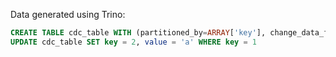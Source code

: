 Data generated using Trino:

```sql
CREATE TABLE cdc_table WITH (partitioned_by=ARRAY['key'], change_data_feed_enabled=true) AS SELECT 1 key, 'a' value;
UPDATE cdc_table SET key = 2, value = 'a' WHERE key = 1
```
